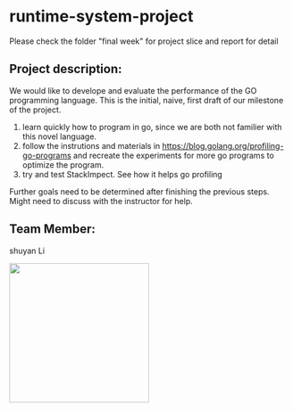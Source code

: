 # runtime-system-project

Please check the folder "final week" for project slice and report for detail


## Project description:

We would like to develope and evaluate the performance of the GO programming language.  This is the initial, naive, first draft of our milestone of the project.

1. learn quickly how to program in go, since we are both not familier with this novel language.
2. follow the instrutions and materials in https://blog.golang.org/profiling-go-programs and recreate the experiments for more go programs to optimize the program. 
3. try and test StackImpect. See how it helps go profiling



Further goals need to be determined after finishing the previous steps. Might need to discuss with the instructor for help.




## Team Member:


shuyan Li


<img src="https://dl.dropbox.com/s/btfxgoaqfj2x8zj/shuyan.jpg?dl=0" height="250" />
